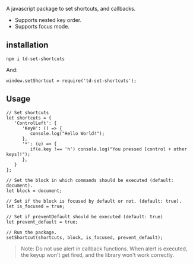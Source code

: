 A javascript package to set shortcuts, and callbacks.

+ Supports nested key order.
+ Supports focus mode.

## installation

```
npm i td-set-shortcuts
```

And:

```
window.setShortcut = require('td-set-shortcuts');
```

## Usage

```
// Set shortcuts
let shortcuts = {
   'ControlLeft': {
      'KeyH': () => {
         console.log("Hello World!");
      },
      '*': (e) => {
         if(e.key !== 'h') console.log("You pressed [control + other keys]!");
      },
   }
};

// Set the block in which commands should be executed (default: document).
let block = document;

// Set if the block is focused by default or not. (default: true).
let is_focused = true;

// Set if preventDefault should be executed (default: true)
let prevent_default = true;

// Run the package.
setShortcut(shortcuts, block, is_focused, prevent_default);
```

> Note: Do not use alert in callback functions. When alert is executed, the keyup won't get fired, and the library won't work correctly.
